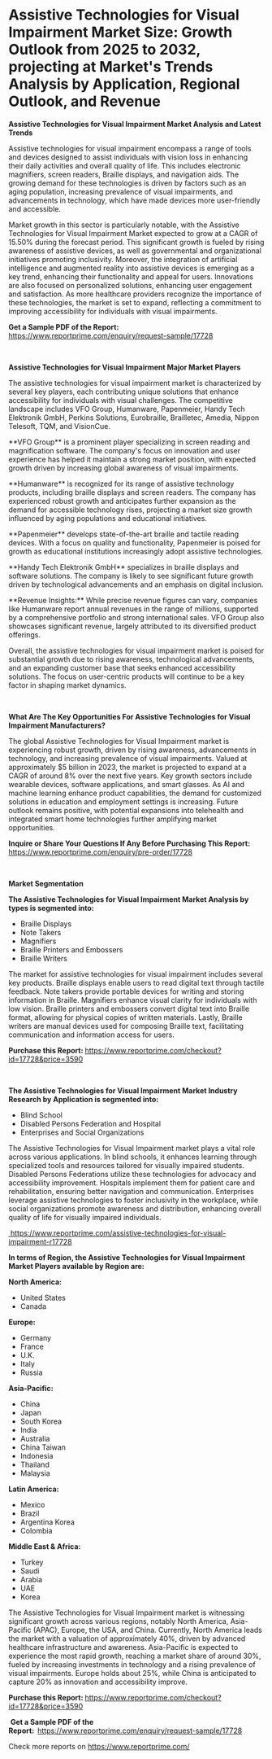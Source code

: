 <p><h1>Assistive Technologies for Visual Impairment Market Size: Growth Outlook from 2025 to 2032, projecting at Market's Trends Analysis by Application, Regional Outlook, and Revenue</h1></p><p><strong>Assistive Technologies for Visual Impairment Market Analysis and Latest Trends</strong></p>
<p><p>Assistive technologies for visual impairment encompass a range of tools and devices designed to assist individuals with vision loss in enhancing their daily activities and overall quality of life. This includes electronic magnifiers, screen readers, Braille displays, and navigation aids. The growing demand for these technologies is driven by factors such as an aging population, increasing prevalence of visual impairments, and advancements in technology, which have made devices more user-friendly and accessible.</p><p>Market growth in this sector is particularly notable, with the Assistive Technologies for Visual Impairment Market expected to grow at a CAGR of 15.50% during the forecast period. This significant growth is fueled by rising awareness of assistive devices, as well as governmental and organizational initiatives promoting inclusivity. Moreover, the integration of artificial intelligence and augmented reality into assistive devices is emerging as a key trend, enhancing their functionality and appeal for users. Innovations are also focused on personalized solutions, enhancing user engagement and satisfaction. As more healthcare providers recognize the importance of these technologies, the market is set to expand, reflecting a commitment to improving accessibility for individuals with visual impairments.</p></p>
<p><strong>Get a Sample PDF of the Report:&nbsp;</strong> <a href="https://www.reportprime.com/enquiry/request-sample/17728?utm_campaign=3308&utm_medium=2&utm_source=Github&utm_content=ia&utm_term=18032025&utm_id=assistive-technologies-for-visual-impairment">https://www.reportprime.com/enquiry/request-sample/17728</a></p>
<p>&nbsp;</p>
<p><strong>Assistive Technologies for Visual Impairment Major Market Players</strong></p>
<p><p>The assistive technologies for visual impairment market is characterized by several key players, each contributing unique solutions that enhance accessibility for individuals with visual challenges. The competitive landscape includes VFO Group, Humanware, Papenmeier, Handy Tech Elektronik GmbH, Perkins Solutions, Eurobraille, Brailletec, Amedia, Nippon Telesoft, TQM, and VisionCue.</p><p>**VFO Group** is a prominent player specializing in screen reading and magnification software. The company's focus on innovation and user experience has helped it maintain a strong market position, with expected growth driven by increasing global awareness of visual impairments.</p><p>**Humanware** is recognized for its range of assistive technology products, including braille displays and screen readers. The company has experienced robust growth and anticipates further expansion as the demand for accessible technology rises, projecting a market size growth influenced by aging populations and educational initiatives.</p><p>**Papenmeier** develops state-of-the-art braille and tactile reading devices. With a focus on quality and functionality, Papenmeier is poised for growth as educational institutions increasingly adopt assistive technologies.</p><p>**Handy Tech Elektronik GmbH** specializes in braille displays and software solutions. The company is likely to see significant future growth driven by technological advancements and an emphasis on digital inclusion.</p><p>**Revenue Insights:** While precise revenue figures can vary, companies like Humanware report annual revenues in the range of millions, supported by a comprehensive portfolio and strong international sales. VFO Group also showcases significant revenue, largely attributed to its diversified product offerings.</p><p>Overall, the assistive technologies for visual impairment market is poised for substantial growth due to rising awareness, technological advancements, and an expanding customer base that seeks enhanced accessibility solutions. The focus on user-centric products will continue to be a key factor in shaping market dynamics.</p></p>
<p>&nbsp;</p>
<p><strong>What Are The Key Opportunities For Assistive Technologies for Visual Impairment Manufacturers?</strong></p>
<p><p>The global Assistive Technologies for Visual Impairment market is experiencing robust growth, driven by rising awareness, advancements in technology, and increasing prevalence of visual impairments. Valued at approximately $5 billion in 2023, the market is projected to expand at a CAGR of around 8% over the next five years. Key growth sectors include wearable devices, software applications, and smart glasses. As AI and machine learning enhance product capabilities, the demand for customized solutions in education and employment settings is increasing. Future outlook remains positive, with potential expansions into telehealth and integrated smart home technologies further amplifying market opportunities.</p></p>
<p><strong>Inquire or Share Your Questions If Any Before Purchasing This Report:</strong> <a href="https://www.reportprime.com/enquiry/pre-order/17728?utm_campaign=3308&utm_medium=2&utm_source=Github&utm_content=ia&utm_term=18032025&utm_id=assistive-technologies-for-visual-impairment">https://www.reportprime.com/enquiry/pre-order/17728</a></p>
<p>&nbsp;</p>
<p><strong>Market Segmentation</strong></p>
<p><strong>The Assistive Technologies for Visual Impairment Market Analysis by types is segmented into:</strong></p>
<p><ul><li>Braille Displays</li><li>Note Takers</li><li>Magnifiers</li><li>Braille Printers and Embossers</li><li>Braille Writers</li></ul></p>
<p><p>The market for assistive technologies for visual impairment includes several key products. Braille displays enable users to read digital text through tactile feedback. Note takers provide portable devices for writing and storing information in Braille. Magnifiers enhance visual clarity for individuals with low vision. Braille printers and embossers convert digital text into Braille format, allowing for physical copies of written materials. Lastly, Braille writers are manual devices used for composing Braille text, facilitating communication and information access for users.</p></p>
<p><strong>Purchase this Report:&nbsp;</strong><a href="https://www.reportprime.com/checkout?id=17728&price=3590&utm_campaign=3308&utm_medium=2&utm_source=Github&utm_content=ia&utm_term=18032025&utm_id=assistive-technologies-for-visual-impairment">https://www.reportprime.com/checkout?id=17728&price=3590</a></p>
<p>&nbsp;</p>
<p><strong>The Assistive Technologies for Visual Impairment Market Industry Research by Application is segmented into:</strong></p>
<p><ul><li>Blind School</li><li>Disabled Persons Federation and Hospital</li><li>Enterprises and Social Organizations</li></ul></p>
<p><p>The Assistive Technologies for Visual Impairment market plays a vital role across various applications. In blind schools, it enhances learning through specialized tools and resources tailored for visually impaired students. Disabled Persons Federations utilize these technologies for advocacy and accessibility improvement. Hospitals implement them for patient care and rehabilitation, ensuring better navigation and communication. Enterprises leverage assistive technologies to foster inclusivity in the workplace, while social organizations promote awareness and distribution, enhancing overall quality of life for visually impaired individuals.</p></p>
<p><a href="https://www.reportprime.com/assistive-technologies-for-visual-impairment-r17728?utm_campaign=3308&utm_medium=2&utm_source=Github&utm_content=ia&utm_term=18032025&utm_id=assistive-technologies-for-visual-impairment">&nbsp;https://www.reportprime.com/assistive-technologies-for-visual-impairment-r17728</a></p>
<p><strong>In terms of Region, the Assistive Technologies for Visual Impairment Market Players available by Region are:</strong></p>
<p>
    <p> <strong> North America: </strong>
        <ul>
            <li>United States</li>
            <li>Canada</li>
        </ul>
        </p> 
    <p> <strong> Europe: </strong>
        <ul>
            <li>Germany</li>
            <li>France</li>
            <li>U.K.</li>
            <li>Italy</li>
            <li>Russia</li>
        </ul>
        </p> 
    <p> <strong> Asia-Pacific: </strong>
        <ul>
            <li>China</li>
            <li>Japan</li>
            <li>South Korea</li>
            <li>India</li>
            <li>Australia</li>
            <li>China Taiwan</li>
            <li>Indonesia</li>
            <li>Thailand</li>
            <li>Malaysia</li>
        </ul>
        </p> 
    <p> <strong> Latin America: </strong>
        <ul>
            <li>Mexico</li>
            <li>Brazil</li>
            <li>Argentina Korea</li>
            <li>Colombia</li>
        </ul>
        </p> 
    <p> <strong> Middle East & Africa: </strong>
        <ul>
            <li>Turkey</li>
            <li>Saudi</li>
            <li>Arabia</li>
            <li>UAE</li>
            <li>Korea</li>
        </ul>
    </p>
    </p>
<p><p>The Assistive Technologies for Visual Impairment market is witnessing significant growth across various regions, notably North America, Asia-Pacific (APAC), Europe, the USA, and China. Currently, North America leads the market with a valuation of approximately 40%, driven by advanced healthcare infrastructure and awareness. Asia-Pacific is expected to experience the most rapid growth, reaching a market share of around 30%, fueled by increasing investments in technology and a rising prevalence of visual impairments. Europe holds about 25%, while China is anticipated to capture 20% as innovation and accessibility improve.</p></p>
<p><strong>Purchase this Report: </strong><a href="https://www.reportprime.com/checkout?id=17728&price=3590&utm_campaign=3308&utm_medium=2&utm_source=Github&utm_content=ia&utm_term=18032025&utm_id=assistive-technologies-for-visual-impairment">https://www.reportprime.com/checkout?id=17728&price=3590</a></p>
<p>&nbsp;<strong>Get a Sample PDF of the Report:&nbsp;&nbsp;</strong><a href="https://www.reportprime.com/enquiry/request-sample/17728?utm_campaign=3308&utm_medium=2&utm_source=Github&utm_content=ia&utm_term=18032025&utm_id=assistive-technologies-for-visual-impairment">https://www.reportprime.com/enquiry/request-sample/17728</a></p>
<p><strong></strong></p>
<p>Check more reports on <a href="https://www.reportprime.com/?utm_campaign=3308&utm_medium=2&utm_source=Github&utm_content=ia&utm_term=18032025&utm_id=assistive-technologies-for-visual-impairment">https://www.reportprime.com/</a></p>